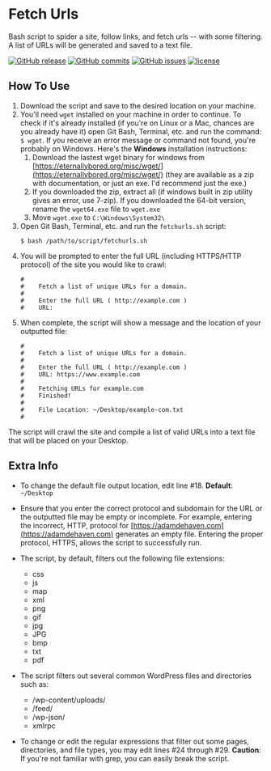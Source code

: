 # Fetch Urls
Bash script to spider a site, follow links, and fetch urls -- with some filtering. A list of URLs will be generated and saved to a text file.

[![GitHub release](https://img.shields.io/github/release/adamdehaven/fetchurls.svg?maxAge=3600)](https://github.com/adamdehaven/fetchurls/archive/master.zip)
[![GitHub commits](https://img.shields.io/github/commits-since/adamdehaven/fetchurls/v1.0.svg?maxAge=3600)](https://github.com/adamdehaven/fetchurls/compare/v1.0...master)
[![GitHub issues](https://img.shields.io/github/issues/adamdehaven/fetchurls.svg?maxAge=3600)](https://github.com/adamdehaven/fetchurls/issues)
[![license](https://img.shields.io/github/license/adamdehaven/fetchurls.svg?maxAge=3600)](https://raw.githubusercontent.com/adamdehaven/fetchurls/master/LICENSE)

## How To Use

1. Download the script and save to the desired location on your machine.
2. You'll need `wget` installed on your machine in order to continue. To check if it's already installed (if you're on Linux or a Mac, chances are you already have it) open Git Bash, Terminal, etc. and run the command: `$ wget`. If you receive an error message or command not found, you're probably on Windows. Here's the <b>Windows</b> installation instructions:
    1. Download the lastest wget binary for windows from [https://eternallybored.org/misc/wget/](https://eternallybored.org/misc/wget/) (they are available as a zip with documentation, or just an exe. I'd recommend just the exe.)
    2. If you downloaded the zip, extract all (if windows built in zip utility gives an error, use 7-zip). If you downloaded the 64-bit version,
rename the `wget64.exe` file to `wget.exe`
    3. Move `wget.exe` to `C:\Windows\System32\`
3. Open Git Bash, Terminal, etc. and run the `fetchurls.sh` script:
    ```shell
    $ bash /path/to/script/fetchurls.sh
    ```
4. You will be prompted to enter the full URL (including HTTPS/HTTP protocol) of the site you would like to crawl:
    ```shell
    #
    #    Fetch a list of unique URLs for a domain.
    #
    #    Enter the full URL ( http://example.com )
    #    URL:
    ```
5. When complete, the script will show a message and the location of your outputted file:
    ```shell
    #
    #    Fetch a list of unique URLs for a domain.
    #
    #    Enter the full URL ( http://example.com )
    #    URL: https://www.example.com
    #
    #    Fetching URLs for example.com
    #    Finished!
    #
    #    File Location: ~/Desktop/example-com.txt
    #
    ```

The script will crawl the site and compile a list of valid URLs into a text file that will be placed on your Desktop.

## Extra Info

* To change the default file output location, edit line #18. **Default**: `~/Desktop`

* Ensure that you enter the correct protocol and subdomain for the URL or the outputted file may be empty or incomplete. For example, entering the incorrect, HTTP, protocol for [https://adamdehaven.com](https://adamdehaven.com) generates an empty file. Entering the proper protocol, HTTPS, allows the script to successfully run.

* The script, by default, filters out the following file extensions:
    * css
    * js
    * map
    * xml
    * png
    * gif
    * jpg
    * JPG
    * bmp
    * txt
    * pdf

* The script filters out several common WordPress files and directories such as:
    * /wp-content/uploads/
    * /feed/
    * /wp-json/
    * xmlrpc

* To change or edit the regular expressions that filter out some pages, directories, and file types, you may edit lines #24 through #29. **Caution**: If you're not familiar with grep, you can easily break the script.
